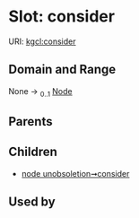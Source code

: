 
# Slot: consider




URI: [kgcl:consider](http://w3id.org/kgcl_schema/consider)


## Domain and Range

None &#8594;  <sub>0..1</sub> [Node](Node.md)

## Parents


## Children

 *  [node unobsoletion➞consider](node_unobsoletion_consider.md)

## Used by

